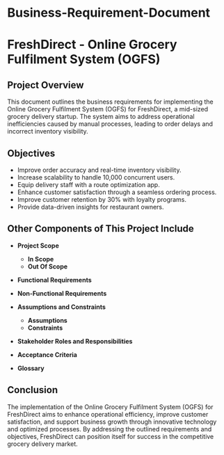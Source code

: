 # Business-Requirement-Document
# FreshDirect - Online Grocery Fulfilment System (OGFS)

## Project Overview
This document outlines the business requirements for implementing the Online Grocery Fulfilment System (OGFS) for FreshDirect, a mid-sized grocery delivery startup. The system aims to address operational inefficiencies caused by manual processes, leading to order delays and incorrect inventory visibility.

## Objectives
- Improve order accuracy and real-time inventory visibility.
- Increase scalability to handle 10,000 concurrent users.
- Equip delivery staff with a route optimization app.
- Enhance customer satisfaction through a seamless ordering process.
- Improve customer retention by 30% with loyalty programs.
- Provide data-driven insights for restaurant owners.

## Other Components of This Project Include
- **Project Scope**
  - **In Scope**
  - **Out Of Scope**
  
- **Functional Requirements**

- **Non-Functional Requirements**

- **Assumptions and Constraints**
  - **Assumptions**
  - **Constraints**

- **Stakeholder Roles and Responsibilities**

- **Acceptance Criteria**

- **Glossary**

## Conclusion
The implementation of the Online Grocery Fulfilment System (OGFS) for FreshDirect aims to enhance operational efficiency, improve customer satisfaction, and support business growth through innovative technology and optimized processes. By addressing the outlined requirements and objectives, FreshDirect can position itself for success in the competitive grocery delivery market.
